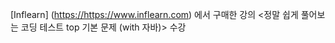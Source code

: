  [Inflearn] (<https://https://www.inflearn.com>) 에서 구매한 강의 <정말 쉽게 풀어보는 코딩 테스트 top 기본 문제 (with 자바)> 수강
